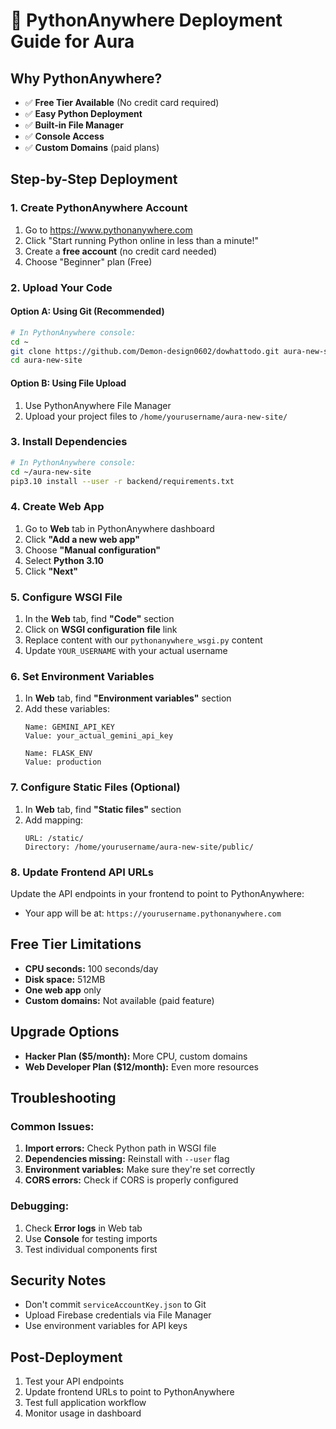 # 🐍 PythonAnywhere Deployment Guide for Aura

## Why PythonAnywhere?
- ✅ **Free Tier Available** (No credit card required)
- ✅ **Easy Python Deployment**
- ✅ **Built-in File Manager**
- ✅ **Console Access**
- ✅ **Custom Domains** (paid plans)

## Step-by-Step Deployment

### 1. Create PythonAnywhere Account
1. Go to https://www.pythonanywhere.com
2. Click "Start running Python online in less than a minute!"
3. Create a **free account** (no credit card needed)
4. Choose "Beginner" plan (Free)

### 2. Upload Your Code

#### Option A: Using Git (Recommended)
```bash
# In PythonAnywhere console:
cd ~
git clone https://github.com/Demon-design0602/dowhattodo.git aura-new-site
cd aura-new-site
```

#### Option B: Using File Upload
1. Use PythonAnywhere File Manager
2. Upload your project files to `/home/yourusername/aura-new-site/`

### 3. Install Dependencies
```bash
# In PythonAnywhere console:
cd ~/aura-new-site
pip3.10 install --user -r backend/requirements.txt
```

### 4. Create Web App
1. Go to **Web** tab in PythonAnywhere dashboard
2. Click **"Add a new web app"**
3. Choose **"Manual configuration"**
4. Select **Python 3.10**
5. Click **"Next"**

### 5. Configure WSGI File
1. In the **Web** tab, find **"Code"** section
2. Click on **WSGI configuration file** link
3. Replace content with our `pythonanywhere_wsgi.py` content
4. Update `YOUR_USERNAME` with your actual username

### 6. Set Environment Variables
1. In **Web** tab, find **"Environment variables"** section
2. Add these variables:
   ```
   Name: GEMINI_API_KEY
   Value: your_actual_gemini_api_key
   
   Name: FLASK_ENV
   Value: production
   ```

### 7. Configure Static Files (Optional)
1. In **Web** tab, find **"Static files"** section
2. Add mapping:
   ```
   URL: /static/
   Directory: /home/yourusername/aura-new-site/public/
   ```

### 8. Update Frontend API URLs
Update the API endpoints in your frontend to point to PythonAnywhere:
- Your app will be at: `https://yourusername.pythonanywhere.com`

## Free Tier Limitations
- **CPU seconds:** 100 seconds/day
- **Disk space:** 512MB
- **One web app** only
- **Custom domains:** Not available (paid feature)

## Upgrade Options
- **Hacker Plan ($5/month):** More CPU, custom domains
- **Web Developer Plan ($12/month):** Even more resources

## Troubleshooting

### Common Issues:
1. **Import errors:** Check Python path in WSGI file
2. **Dependencies missing:** Reinstall with `--user` flag
3. **Environment variables:** Make sure they're set correctly
4. **CORS errors:** Check if CORS is properly configured

### Debugging:
1. Check **Error logs** in Web tab
2. Use **Console** for testing imports
3. Test individual components first

## Security Notes
- Don't commit `serviceAccountKey.json` to Git
- Upload Firebase credentials via File Manager
- Use environment variables for API keys

## Post-Deployment
1. Test your API endpoints
2. Update frontend URLs to point to PythonAnywhere
3. Test full application workflow
4. Monitor usage in dashboard

